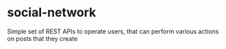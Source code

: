 # social-network
Simple set of REST APIs to operate users, that can perform various actions on posts that they create
